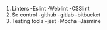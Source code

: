 1. Linters
  -Eslint
  -Weblint
  -CSSlint
2. Sc control
  -github
  -gitlab
  -bitbucket
3. Testing tools
  -jest
  -Mocha
  -Jasmine
